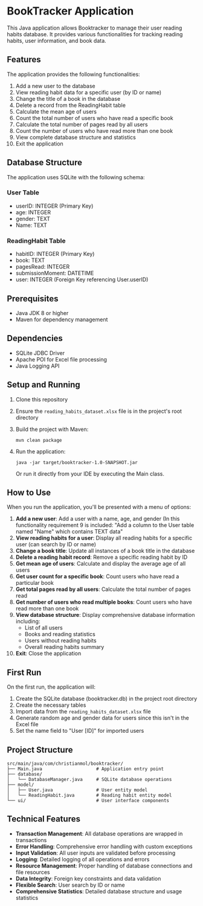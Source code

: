 # BookTracker Application

This Java application allows Booktracker to manage their user reading habits database. It provides various functionalities for tracking reading habits, user information, and book data.

## Features

The application provides the following functionalities:

1. Add a new user to the database
2. View reading habit data for a specific user (by ID or name)
3. Change the title of a book in the database
4. Delete a record from the ReadingHabit table
5. Calculate the mean age of users
6. Count the total number of users who have read a specific book
7. Calculate the total number of pages read by all users
8. Count the number of users who have read more than one book
9. View complete database structure and statistics
10. Exit the application

## Database Structure

The application uses SQLite with the following schema:

### User Table
- userID: INTEGER (Primary Key)
- age: INTEGER
- gender: TEXT
- Name: TEXT

### ReadingHabit Table
- habitID: INTEGER (Primary Key)
- book: TEXT
- pagesRead: INTEGER
- submissionMoment: DATETIME
- user: INTEGER (Foreign Key referencing User.userID)

## Prerequisites

- Java JDK 8 or higher
- Maven for dependency management

## Dependencies

- SQLite JDBC Driver
- Apache POI for Excel file processing
- Java Logging API

## Setup and Running

1. Clone this repository
2. Ensure the `reading_habits_dataset.xlsx` file is in the project's root directory
3. Build the project with Maven:
   ```
   mvn clean package
   ```
4. Run the application:
   ```
   java -jar target/booktracker-1.0-SNAPSHOT.jar
   ```
   
   Or run it directly from your IDE by executing the Main class.

## How to Use

When you run the application, you'll be presented with a menu of options:

1. **Add a new user**: Add a user with a name, age, and gender (In this functionality requirement 9 is included: "Add a column to the User table named "Name" which contains TEXT data"
2. **View reading habits for a user**: Display all reading habits for a specific user (can search by ID or name)
3. **Change a book title**: Update all instances of a book title in the database
4. **Delete a reading habit record**: Remove a specific reading habit by ID
5. **Get mean age of users**: Calculate and display the average age of all users
6. **Get user count for a specific book**: Count users who have read a particular book
7. **Get total pages read by all users**: Calculate the total number of pages read
8. **Get number of users who read multiple books**: Count users who have read more than one book
9. **View database structure**: Display comprehensive database information including:
   - List of all users
   - Books and reading statistics
   - Users without reading habits
   - Overall reading habits summary
10. **Exit**: Close the application

## First Run

On the first run, the application will:
1. Create the SQLite database (booktracker.db) in the project root directory
2. Create the necessary tables
3. Import data from the `reading_habits_dataset.xlsx` file
4. Generate random age and gender data for users since this isn't in the Excel file
5. Set the name field to "User [ID]" for imported users

## Project Structure

```
src/main/java/com/christianmol/booktracker/
├── Main.java                    # Application entry point
├── database/
│   └── DatabaseManager.java     # SQLite database operations
├── model/
│   ├── User.java                # User entity model
│   └── ReadingHabit.java        # Reading habit entity model
└── ui/                          # User interface components
```

## Technical Features

- **Transaction Management**: All database operations are wrapped in transactions
- **Error Handling**: Comprehensive error handling with custom exceptions
- **Input Validation**: All user inputs are validated before processing
- **Logging**: Detailed logging of all operations and errors
- **Resource Management**: Proper handling of database connections and file resources
- **Data Integrity**: Foreign key constraints and data validation
- **Flexible Search**: User search by ID or name
- **Comprehensive Statistics**: Detailed database structure and usage statistics
